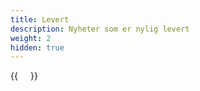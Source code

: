 ```yaml
---
title: Levert
description: Nyheter som er nylig levert
weight: 2
hidden: true
---
```


<div style="display: flex; flex-direction: row; justify-content: flex-start; gap: 20px; flex-wrap: wrap;">
    {{<news-card
        title="Flytte delegerbare API ressurser fra 2.0 til autorisasjon 3.0"
        content="Delegering skjer i Altinn 3"
        timeline="Q3 2023"
        githubUrl="https://github.com/digdir/roadmap/issues/287"
    >}}
</div>